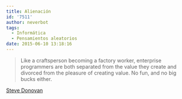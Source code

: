 ```yaml
---
title: Alienación
id: '7511'
author: neverbot
tags:
  - Informática
  - Pensamientos aleatorios
date: 2015-06-10 13:18:16
---
```


> Like a craftsperson becoming a factory worker, enterprise programmers are both separated from the value they create and divorced from the pleasure of creating value. No fun, and no big bucks either.

[Steve Donovan](http://steved-imaginaryreal.blogspot.com.es/2015/06/the-flub-paradox.html)